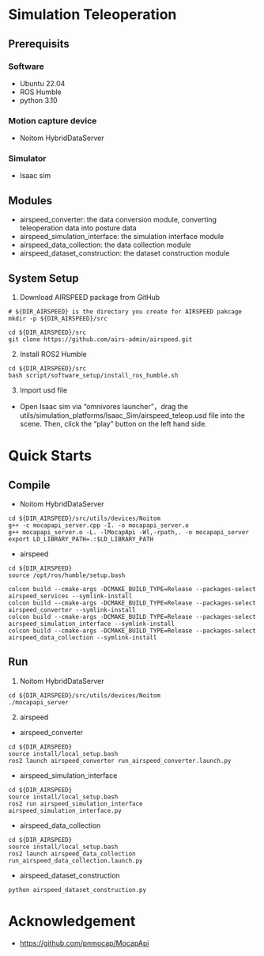 # Simulation Teleoperation

## Prerequisits
### Software
  * Ubuntu 22.04
  * ROS Humble
  * python 3.10
### Motion capture device
  * Noitom HybridDataServer
### Simulator
  * Isaac sim

## Modules
* airspeed_converter: the data conversion module, converting teleoperation data into posture data
* airspeed_simulation_interface: the simulation interface module
* airspeed_data_collection: the data collection module
* airspeed_dataset_construction: the dataset construction module


## System Setup
1. Download AIRSPEED package from GitHub
```shell
# ${DIR_AIRSPEED} is the directory you create for AIRSPEED pakcage
mkdir -p ${DIR_AIRSPEED}/src

cd ${DIR_AIRSPEED}/src
git clone https://github.com/airs-admin/airspeed.git
```

2. Install ROS2 Humble
```
cd ${DIR_AIRSPEED}/src
bash script/software_setup/install_ros_humble.sh
```

3. Import usd file
* Open Isaac sim via “omnivores launcher”，drag the utils/simulation_platforms/Isaac_Sim/airspeed_teleop.usd file into the scene. Then, click the “play” button on the left hand side.



# Quick Starts

## Compile
* Noitom HybridDataServer
```
cd ${DIR_AIRSPEED}/src/utils/devices/Noitom
g++ -c mocapapi_server.cpp -I. -o mocapapi_server.o
g++ mocapapi_server.o -L. -lMocapApi -Wl,-rpath,. -o mocapapi_server
export LD_LIBRARY_PATH=.:$LD_LIBRARY_PATH
```

* airspeed
```
cd ${DIR_AIRSPEED}
source /opt/ros/humble/setup.bash

colcon build --cmake-args -DCMAKE_BUILD_TYPE=Release --packages-select airspeed_services --symlink-install
colcon build --cmake-args -DCMAKE_BUILD_TYPE=Release --packages-select airspeed_converter --symlink-install
colcon build --cmake-args -DCMAKE_BUILD_TYPE=Release --packages-select airspeed_simulation_interface --symlink-install
colcon build --cmake-args -DCMAKE_BUILD_TYPE=Release --packages-select airspeed_data_collection --symlink-install
```

## Run
1. Noitom HybridDataServer
```
cd ${DIR_AIRSPEED}/src/utils/devices/Noitom
./mocapapi_server
```
2. airspeed
* airspeed_converter
```
cd ${DIR_AIRSPEED}
source install/local_setup.bash
ros2 launch airspeed_converter run_airspeed_converter.launch.py
```
* airspeed_simulation_interface
```
cd ${DIR_AIRSPEED}
source install/local_setup.bash
ros2 run airspeed_simulation_interface airspeed_simulation_interface.py
```
* airspeed_data_collection
```
cd ${DIR_AIRSPEED}
source install/local_setup.bash
ros2 launch airspeed_data_collection run_airspeed_data_collection.launch.py
```
* airspeed_dataset_construction
```
python airspeed_dataset_construction.py
```

# Acknowledgement
* https://github.com/pnmocap/MocapApi
